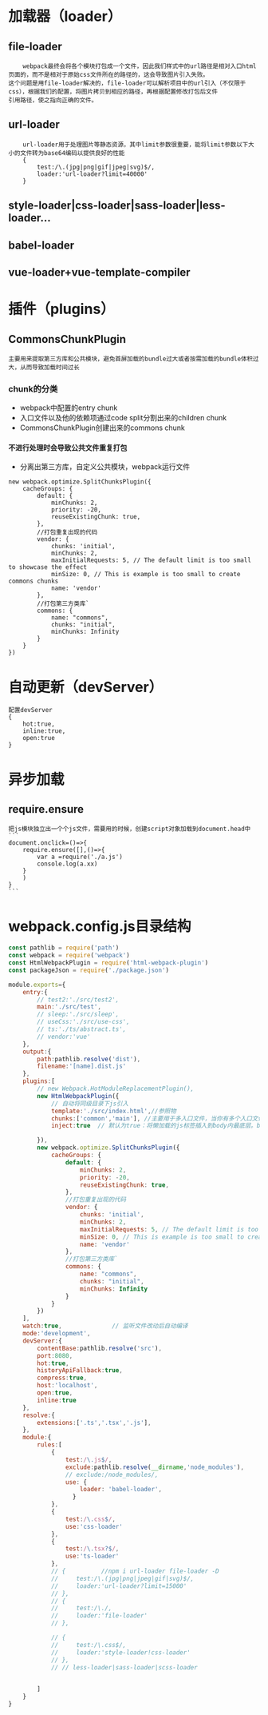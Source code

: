# 加载器（loader）
## file-loader
        webpack最终会将各个模块打包成一个文件，因此我们样式中的url路径是相对入口html页面的，而不是相对于原始css文件所在的路径的，这会导致图片引入失败。
    这个问题是用file-loader解决的，file-loader可以解析项目中的url引入（不仅限于css），根据我们的配置，将图片拷贝到相应的路径，再根据配置修改打包后文件
    引用路径，使之指向正确的文件。


## url-loader
        url-loader用于处理图片等静态资源，其中limit参数很重要，能将limit参数以下大小的文件转为base64编码以提供良好的性能
        {
            test:/\.(jpg|png|gif|jpeg|svg)$/, 
            loader:'url-loader?limit=40000' 
        }
## style-loader|css-loader|sass-loader|less-loader...
## babel-loader
## vue-loader+vue-template-compiler 
 
# 插件（plugins）
## CommonsChunkPlugin
    主要用来提取第三方库和公共模块，避免首屏加载的bundle过大或者按需加载的bundle体积过大，从而导致加载时间过长
### chunk的分类
- webpack中配置的entry chunk
- 入口文件以及他的依赖项通过code split分割出来的children chunk
- CommonsChunkPlugin创建出来的commons chunk

#### 不进行处理时会导致公共文件重复打包
- 分离出第三方库，自定义公共模块，webpack运行文件
```
new webpack.optimize.SplitChunksPlugin({
    cacheGroups: {
        default: {
            minChunks: 2,
            priority: -20,
            reuseExistingChunk: true,
        },
        //打包重复出现的代码
        vendor: {
            chunks: 'initial',
            minChunks: 2,
            maxInitialRequests: 5, // The default limit is too small to showcase the effect
            minSize: 0, // This is example is too small to create commons chunks
            name: 'vendor'
        },
        //打包第三方类库`
        commons: {
            name: "commons",
            chunks: "initial",
            minChunks: Infinity
        }
    }
})
```
# 自动更新（devServer）
    配置devServer
    {
        hot:true,
        inline:true,
        open:true
    }
# 异步加载
## require.ensure
    把js模块独立出一个个js文件，需要用的时候，创建script对象加载到document.head中
    ```
    document.onclick=()=>{
        require.ensure([],()=>{
            var a =require('./a.js')
            console.log(a.xx)
        }
        )
    }
    ```

# webpack.config.js目录结构

```js
const pathlib = require('path')
const webpack = require('webpack')
const HtmlWebpackPlugin = require('html-webpack-plugin')
const packageJson = require('./package.json')

module.exports={
    entry:{
        // test2:'./src/test2',
        main:'./src/test',
        // sleep:'./src/sleep',
        // useCss:'./src/use-css',
        // ts:'./ts/abstract.ts',
        // vendor:'vue'
    },
    output:{
        path:pathlib.resolve('dist'),
        filename:'[name].dist.js'
    },
    plugins:[
        // new Webpack.HotModuleReplacementPlugin(),
        new HtmlWebpackPlugin({
            // 自动将同级目录下js引入
            template:'./src/index.html',//参照物
            chunks:['common','main'], //主要用于多入口文件，当你有多个入口文件时，他就会编译生成多个打包
            inject:true  // 默认为true：将懒加载的js标签插入到body内最底层。body：将插入到body下，head：将插入到head中，false:一般不会用

        }),
        new webpack.optimize.SplitChunksPlugin({
            cacheGroups: {
                default: {
                    minChunks: 2,
                    priority: -20,
                    reuseExistingChunk: true,
                },
                //打包重复出现的代码
                vendor: {
                    chunks: 'initial',
                    minChunks: 2,
                    maxInitialRequests: 5, // The default limit is too small to showcase the effect
                    minSize: 0, // This is example is too small to create commons chunks
                    name: 'vendor'
                },
                //打包第三方类库`
                commons: {
                    name: "commons",
                    chunks: "initial",
                    minChunks: Infinity
                }
            }
        })
    ],
    watch:true,              // 监听文件改动后自动编译
    mode:'development',
    devServer:{
        contentBase:pathlib.resolve('src'),
        port:8080,
        hot:true,
        historyApiFallback:true,
        compress:true,
        host:'localhost',
        open:true,
        inline:true
    },
    resolve:{
        extensions:['.ts','.tsx','.js'],
    },
    module:{
        rules:[
            {   
                test:/\.js$/,
                exclude:pathlib.resolve(__dirname,'node_modules'),
                // exclude:/node_modules/,
                use: {
                    loader: 'babel-loader',
                  }
            },
            {
                test:/\.css$/,
                use:'css-loader'
            },
            {
                test:/\.tsx?$/,
                use:'ts-loader'
            },
            // {          //npm i url-loader file-loader -D
            //     test:/\.(jpg|png|jpeg|gif|svg)$/,
            //     loader:'url-loader?limit=15000'
            // },
            // {
            //     test:/\./,
            //     loader:'file-loader'
            // },

            // {
            //     test:/\.css$/,
            //     loader:'style-loader!css-loader'
            // },
            // // less-loader|sass-loader|scss-loader
            

        ]
    }
}

```